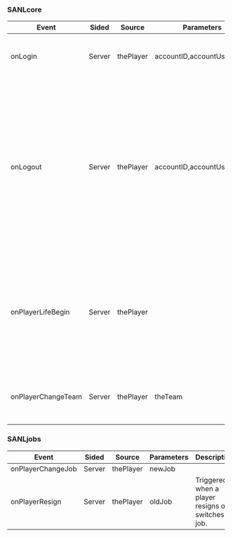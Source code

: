 ### SANLcore
|Event|Sided|Source|Parameters|Description|
|---|---|---|---|---|
|onLogin|Server|thePlayer|accountID,accountUsername|Triggered when a player logs into their account.|
|onLogout|Server|thePlayer|accountID,accountUsername|Triggered when a player quits (since players cannot manually logout). This event is used to ensure account data is still available (i.e. the cache hasn't been cleared earlier in the frame).|
|onPlayerLifeBegin|Server|thePlayer||Triggered after a player selects their starting skin and has finished watching the introduction cinematic.|
|onPlayerChangeTeam|Server|thePlayer|theTeam|Triggered when a player is assigned to a different team.|


### SANLjobs
|Event|Sided|Source|Parameters|Description|
|---|---|---|---|---|
|onPlayerChangeJob|Server|thePlayer|newJob||
|onPlayerResign|Server|thePlayer|oldJob|Triggered when a player resigns or switches job.|
